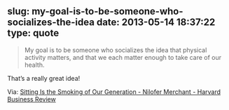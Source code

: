 slug: my-goal-is-to-be-someone-who-socializes-the-idea
date: 2013-05-14 18:37:22
type: quote
---

> My goal is to be someone who socializes the idea that physical activity matters, and that we each matter enough to take care of our health.

That’s a really great idea!

 Via: [Sitting Is the Smoking of Our Generation - Nilofer Merchant - Harvard Business Review](http://blogs.hbr.org/cs/2013/01/sitting_is_the_smoking_of_our_generation.html)
